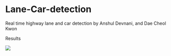 # Lane-Car-detection

Real time highway lane and car detection by Anshul Devnani, and Dae Cheol Kwon

Results

![](test.gif)